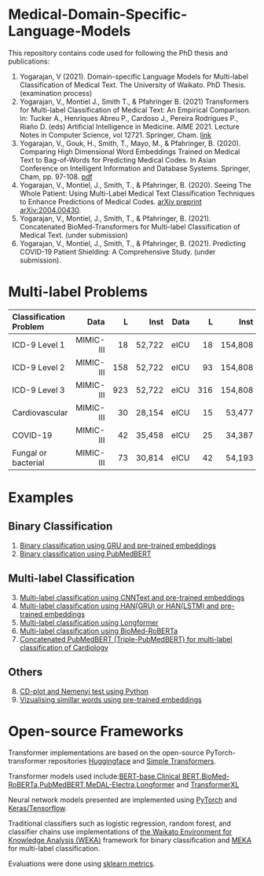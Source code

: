 # Medical-Domain-Specific-Language-Models

This repository contains code used for following the PhD thesis and publications:

1. Yogarajan, V (2021). Domain-specific Language Models for Multi-label Classification of Medical Text. The University of Waikato. PhD Thesis. (examination process)
2. Yogarajan, V., Montiel J., Smith T., & Pfahringer B. (2021) Transformers for Multi-label Classification of Medical Text: An Empirical Comparison. In: Tucker A., Henriques Abreu P., Cardoso J., Pereira Rodrigues P., Riaño D. (eds) Artificial Intelligence in Medicine. AIME 2021. Lecture Notes in Computer Science, vol 12721. Springer, Cham. [link](https://doi.org/10.1007/978-3-030-77211-6_12)
3. Yogarajan, V., Gouk, H., Smith, T., Mayo, M., & Pfahringer, B. (2020). Comparing High Dimensional Word Embeddings Trained on Medical Text to Bag-of-Words for Predicting Medical Codes. In Asian Conference on Intelligent Information and Database Systems. Springer, Cham, pp. 97-108. [pdf](https://drive.google.com/file/d/1hnjaGK-egbN0INlxD8GW0olgQAYQUgAX/view) 
4. Yogarajan, V., Montiel, J., Smith, T., & Pfahringer, B. (2020). Seeing The Whole Patient: Using Multi-Label Medical Text Classification Techniques to Enhance Predictions of Medical Codes. [arXiv preprint arXiv:2004.00430](https://arxiv.org/abs/2004.00430). 
5. Yogarajan, V., Montiel, J., Smith, T., & Pfahringer, B. (2021). Concatenated BioMed-Transformers for Multi-label Classification of Medical Text. (under submission)
6. Yogarajan, V., Montiel, J., Smith, T., & Pfahringer, B. (2021). Predicting COVID-19 Patient Shielding: A Comprehensive Study. (under submission).

# Multi-label Problems

|Classification Problem | Data  | L  | Inst   |  Data  | L  | Inst  |  
| :------ | --------: | --------: | -----: | --------: | --------: | -----: |
|ICD-9 Level 1 | MIMIC-III |   18 | 52,722   |  eICU | 18 |154,808   | 
|ICD-9 Level 2 | MIMIC-III | 158 | 52,722   |  eICU  | 93 |154,808     | 
|ICD-9 Level 3 | MIMIC-III | 923 | 52,722   |  eICU  | 316 | 154,808   | 
|Cardiovascular | MIMIC-III | 30 | 28,154   |  eICU | 15 | 53,477 | 
|COVID-19 | MIMIC-III | 42|35,458   |  eICU  | 25 | 34,387 |
|Fungal or bacterial | MIMIC-III | 73 | 30,814   |  eICU | 42|54,193|     

# Examples
## Binary Classification
1. [Binary classification using GRU and pre-trained embeddings](https://github.com/vithyayogarajan/Medical-Domain-Specific-Language-Models/blob/main/Binary_classification/Binary_classification_GRU.ipynb)
2. [Binary classification using PubMedBERT](https://github.com/vithyayogarajan/Medical-Domain-Specific-Language-Models/blob/main/Binary_classification/Binary_classification_PubMedBERT.ipynb)

## Multi-label Classification

3. [Multi-label classification using CNNText and pre-trained embeddings](https://github.com/vithyayogarajan/Medical-Domain-Specific-Language-Models/blob/main/Multilabel/icd9_cnntext.ipynb)
4. [Multi-label classification using HAN(GRU) or HAN(LSTM) and pre-trained embeddings](https://github.com/vithyayogarajan/Medical-Domain-Specific-Language-Models/blob/main/Multilabel/HAN.py)
5. [Multi-label classification using Longformer](https://github.com/vithyayogarajan/Medical-Domain-Specific-Language-Models/blob/main/Multilabel/longformer_fungal_eICU.py)
6. [Multi-label classification using BioMed-RoBERTa](https://github.com/vithyayogarajan/Medical-Domain-Specific-Language-Models/blob/main/Multilabel/Biomed-Roberto_cardiology.py)
7. [Concatenated PubMedBERT (Triple-PubMedBERT) for multi-label classification of Cardiology](https://github.com/vithyayogarajan/Medical-Domain-Specific-Language-Models/blob/main/Concatenated-Language-Models-Multi-label/triple_pubmedbert_cardiology.py)

## Others
8. [CD-plot and Nemenyi test using Python](https://github.com/vithyayogarajan/Medical-Domain-Specific-Language-Models/blob/main/Multilabel/posthoc-nemenyi.ipynb)
9. [Vizualising simillar words using pre-trained embeddings](https://github.com/vithyayogarajan/Medical-Domain-Specific-Language-Models/blob/main/fastText_Embeddings/vizualise_wiki.ipynb)


# Open-source Frameworks 

Transformer implementations are based on the open-source PyTorch-transformer repositories [Huggingface](https://github.com/huggingface/transformers) and [Simple Transformers](https://simpletransformers.ai/). 

Transformer models used include:[BERT-base](https://github.com/google-research/bert),[Clinical BERT](https://github.com/EmilyAlsentzer/clinicalBERT),[BioMed-RoBERTa](https://huggingface.co/allenai/biomed_roberta_base),[PubMedBERT](https://microsoft.github.io/BLURB/models.html),[MeDAL-Electra](https://github.com/BruceWen120/medal),[Longformer](https://github.com/allenai/longformer) and [TransformerXL](https://github.com/kimiyoung/transformer-xl)

Neural network models presented are implemented using [PyTorch](https://github.com/pytorch/pytorch) and [Keras/Tensorflow](https://www.tensorflow.org). 

Traditional classifiers such as logistic regression, random forest, and classifier chains use implementations of [the Waikato Environment for Knowledge Analysis (WEKA)](https://www.cs.waikato.ac.nz/ml/weka/) framework for binary classification and [MEKA](http://waikato.github.io/meka/) for multi-label classification.
 
Evaluations were done using [sklearn metrics](https://scikit-learn.org/stable/modules/classes.html\#module-sklearn.metrics). 
